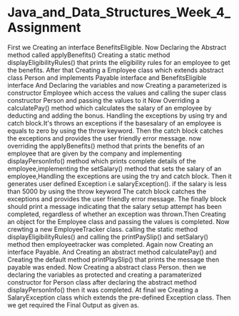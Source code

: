# Java_and_Data_Structures_Week_4_Assignment
First we Creating an  interface BenefitsEligible.
Now Declaring the Abstract method called applyBenefits()
Creating  a static method displayEligibilityRules() that prints the eligibility rules for an employee to get the benefits.
After that Creating a Employee class which extends abstract class Person and implements Payable interface and BenefitsEligible interface
And Declaring the variables and now Creating a parameterized is constructor Employee which access the values and calling the super class constructor Person and passing the values to it
Now Overriding a calculatePay() method which calculates the salary of an employee by deducting and adding the bonus.
Handling the exceptions by using try and catch block.It's throws an exceptions if the basesalary of an employee is equals to zero by using the throw keyword.
Then the catch block catches the exceptions and provides the user friendly error message.
now overriding the applyBenefits() method that prints the benefits of an employee that are given by the company and implementing  displayPersonInfo() method which prints complete details of the employee,implementing the setSalary() method that sets the salary of an employee,Handling the exceptions are using the try and catch block.
Then it generates user defined Exception i.e salaryException().
 if the salary is less than 5000 by using the throw keyword 
The catch block catches the exceptions and provides the user friendly error message.
The finally block should print a message indicating that the salary setup attempt has been completed,
 regardless of whether an exception was thrown.Then Creating an object for the Employee class and passing the values is completed.
Now crewting a new EmployeeTracker class.
calling  the static method displayEligibilityRules() and  calling the printPaySlip() and setSalary() method then employeetracker was completed.
Again now Creating an interface Payable.
And Creating an abstract method calculatePay() and Creating the default method printPlaySlip() that prints the message then payable was ended.
Now Creating a abstract class Person.
then we declaring the variables as protected and creating a paramaterized constructor for Person class after declaring the abstract method displayPersonInfo() then it was completed.
At final we Creating a SalaryException class which extends the pre-defined Exception class.
Then we get required the Final Output as given as.